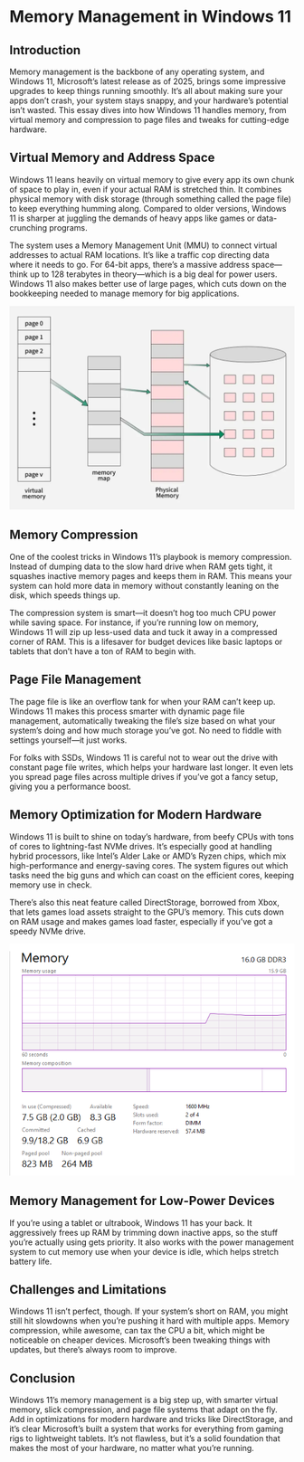 # Memory Management in Windows 11

## Introduction

Memory management is the backbone of any operating system, and Windows 11, Microsoft’s latest release as of 2025, brings some impressive upgrades to keep things running smoothly. It’s all about making sure your apps don’t crash, your system stays snappy, and your hardware’s potential isn’t wasted. This essay dives into how Windows 11 handles memory, from virtual memory and compression to page files and tweaks for cutting-edge hardware.

## Virtual Memory and Address Space

Windows 11 leans heavily on virtual memory to give every app its own chunk of space to play in, even if your actual RAM is stretched thin. It combines physical memory with disk storage (through something called the page file) to keep everything humming along. Compared to older versions, Windows 11 is sharper at juggling the demands of heavy apps like games or data-crunching programs.

The system uses a Memory Management Unit (MMU) to connect virtual addresses to actual RAM locations. It’s like a traffic cop directing data where it needs to go. For 64-bit apps, there’s a massive address space—think up to 128 terabytes in theory—which is a big deal for power users. Windows 11 also makes better use of large pages, which cuts down on the bookkeeping needed to manage memory for big applications.

![image](./image_1.webp)

## Memory Compression

One of the coolest tricks in Windows 11’s playbook is memory compression. Instead of dumping data to the slow hard drive when RAM gets tight, it squashes inactive memory pages and keeps them in RAM. This means your system can hold more data in memory without constantly leaning on the disk, which speeds things up.

The compression system is smart—it doesn’t hog too much CPU power while saving space. For instance, if you’re running low on memory, Windows 11 will zip up less-used data and tuck it away in a compressed corner of RAM. This is a lifesaver for budget devices like basic laptops or tablets that don’t have a ton of RAM to begin with.

## Page File Management

The page file is like an overflow tank for when your RAM can’t keep up. Windows 11 makes this process smarter with dynamic page file management, automatically tweaking the file’s size based on what your system’s doing and how much storage you’ve got. No need to fiddle with settings yourself—it just works.

For folks with SSDs, Windows 11 is careful not to wear out the drive with constant page file writes, which helps your hardware last longer. It even lets you spread page files across multiple drives if you’ve got a fancy setup, giving you a performance boost.

## Memory Optimization for Modern Hardware

Windows 11 is built to shine on today’s hardware, from beefy CPUs with tons of cores to lightning-fast NVMe drives. It’s especially good at handling hybrid processors, like Intel’s Alder Lake or AMD’s Ryzen chips, which mix high-performance and energy-saving cores. The system figures out which tasks need the big guns and which can coast on the efficient cores, keeping memory use in check.

There’s also this neat feature called DirectStorage, borrowed from Xbox, that lets games load assets straight to the GPU’s memory. This cuts down on RAM usage and makes games load faster, especially if you’ve got a speedy NVMe drive.

![image](./image_2.png)

## Memory Management for Low-Power Devices

If you’re using a tablet or ultrabook, Windows 11 has your back. It aggressively frees up RAM by trimming down inactive apps, so the stuff you’re actually using gets priority. It also works with the power management system to cut memory use when your device is idle, which helps stretch battery life.

## Challenges and Limitations

Windows 11 isn’t perfect, though. If your system’s short on RAM, you might still hit slowdowns when you’re pushing it hard with multiple apps. Memory compression, while awesome, can tax the CPU a bit, which might be noticeable on cheaper devices. Microsoft’s been tweaking things with updates, but there’s always room to improve.

## Conclusion

Windows 11’s memory management is a big step up, with smarter virtual memory, slick compression, and page file systems that adapt on the fly. Add in optimizations for modern hardware and tricks like DirectStorage, and it’s clear Microsoft’s built a system that works for everything from gaming rigs to lightweight tablets. It’s not flawless, but it’s a solid foundation that makes the most of your hardware, no matter what you’re running.
